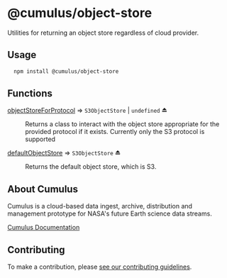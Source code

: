 # @cumulus/object-store

Utilities for returning an object store regardless of cloud provider.

## Usage

```bash
  npm install @cumulus/object-store
```

## Functions

<dl>
<dt><a href="#objectStoreForProtocol">objectStoreForProtocol</a> ⇒ <code>S3ObjectStore</code> | <code>undefined</code> ⏏</dt>
<dd><p>Returns a class to interact with the object store appropriate for the provided protocol if it exists. Currently only the S3 protocol is supported</p>
</dd>
<dt><a href="#defaultObjectStore">defaultObjectStore</a> ⇒ <code>S3ObjectStore</code> ⏏</dt>
<dd><p>Returns the default object store, which is S3.</p>
</dd>
</dl>

## About Cumulus

Cumulus is a cloud-based data ingest, archive, distribution and management prototype for NASA's future Earth science data streams.

[Cumulus Documentation](https://nasa.github.io/cumulus)

## Contributing

To make a contribution, please [see our contributing guidelines](https://github.com/nasa/cumulus/blob/master/CONTRIBUTING.md).
